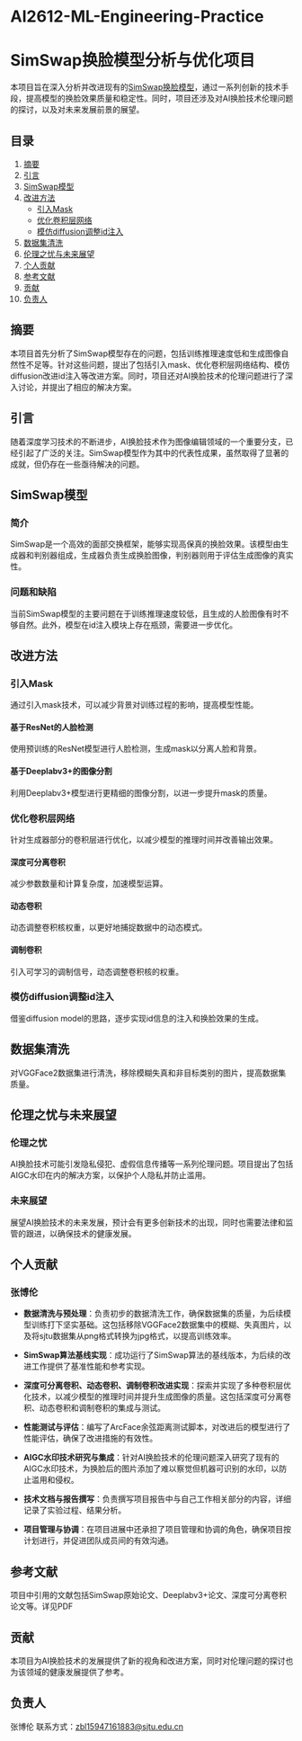 # AI2612-ML-Engineering-Practice
# SimSwap换脸模型分析与优化项目
本项目旨在深入分析并改进现有的[SimSwap换脸模型](https://github.com/neuralchen/SimSwap)，通过一系列创新的技术手段，提高模型的换脸效果质量和稳定性。同时，项目还涉及对AI换脸技术伦理问题的探讨，以及对未来发展前景的展望。

## 目录
1. [摘要](#摘要)
2. [引言](#引言)
3. [SimSwap模型](#simswap模型)
4. [改进方法](#改进方法)
   - [引入Mask](#引入mask)
   - [优化卷积层网络](#优化卷积层网络)
   - [模仿diffusion调整id注入](#模仿diffusion调整id注入)
5. [数据集清洗](#数据集清洗)
6. [伦理之忧与未来展望](#伦理之忧与未来展望)
7. [个人贡献](#个人贡献)
8. [参考文献](#参考文献)
9. [贡献](#贡献)
10. [负责人](#负责人)

## 摘要
本项目首先分析了SimSwap模型存在的问题，包括训练推理速度低和生成图像自然性不足等。针对这些问题，提出了包括引入mask、优化卷积层网络结构、模仿diffusion改进id注入等改进方案。同时，项目还对AI换脸技术的伦理问题进行了深入讨论，并提出了相应的解决方案。

## 引言
随着深度学习技术的不断进步，AI换脸技术作为图像编辑领域的一个重要分支，已经引起了广泛的关注。SimSwap模型作为其中的代表性成果，虽然取得了显著的成就，但仍存在一些亟待解决的问题。

## SimSwap模型
### 简介
SimSwap是一个高效的面部交换框架，能够实现高保真的换脸效果。该模型由生成器和判别器组成，生成器负责生成换脸图像，判别器则用于评估生成图像的真实性。

### 问题和缺陷
当前SimSwap模型的主要问题在于训练推理速度较低，且生成的人脸图像有时不够自然。此外，模型在id注入模块上存在瓶颈，需要进一步优化。

## 改进方法
### 引入Mask
通过引入mask技术，可以减少背景对训练过程的影响，提高模型性能。

#### 基于ResNet的人脸检测
使用预训练的ResNet模型进行人脸检测，生成mask以分离人脸和背景。

#### 基于Deeplabv3+的图像分割
利用Deeplabv3+模型进行更精细的图像分割，以进一步提升mask的质量。

### 优化卷积层网络
针对生成器部分的卷积层进行优化，以减少模型的推理时间并改善输出效果。

#### 深度可分离卷积
减少参数数量和计算复杂度，加速模型运算。

#### 动态卷积
动态调整卷积核权重，以更好地捕捉数据中的动态模式。

#### 调制卷积
引入可学习的调制信号，动态调整卷积核的权重。

### 模仿diffusion调整id注入
借鉴diffusion model的思路，逐步实现id信息的注入和换脸效果的生成。

## 数据集清洗
对VGGFace2数据集进行清洗，移除模糊失真和非目标类别的图片，提高数据集质量。

## 伦理之忧与未来展望
### 伦理之忧
AI换脸技术可能引发隐私侵犯、虚假信息传播等一系列伦理问题。项目提出了包括AIGC水印在内的解决方案，以保护个人隐私并防止滥用。

### 未来展望
展望AI换脸技术的未来发展，预计会有更多创新技术的出现，同时也需要法律和监管的跟进，以确保技术的健康发展。

## 个人贡献
  ### 张博伦

- **数据清洗与预处理**：负责初步的数据清洗工作，确保数据集的质量，为后续模型训练打下坚实基础。这包括移除VGGFace2数据集中的模糊、失真图片，以及将sjtu数据集从png格式转换为jpg格式，以提高训练效率。

- **SimSwap算法基线实现**：成功运行了SimSwap算法的基线版本，为后续的改进工作提供了基准性能和参考实现。

- **深度可分离卷积、动态卷积、调制卷积改进实现**：探索并实现了多种卷积层优化技术，以减少模型的推理时间并提升生成图像的质量。这包括深度可分离卷积、动态卷积和调制卷积的集成与测试。

- **性能测试与评估**：编写了ArcFace余弦距离测试脚本，对改进后的模型进行了性能评估，确保了改进措施的有效性。

- **AIGC水印技术研究与集成**：针对AI换脸技术的伦理问题深入研究了现有的AIGC水印技术，为换脸后的图片添加了难以察觉但机器可识别的水印，以防止滥用和侵权。

- **技术文档与报告撰写**：负责撰写项目报告中与自己工作相关部分的内容，详细记录了实验过程、结果分析。

- **项目管理与协调**：在项目进展中还承担了项目管理和协调的角色，确保项目按计划进行，并促进团队成员间的有效沟通。

## 参考文献
项目中引用的文献包括SimSwap原始论文、Deeplabv3+论文、深度可分离卷积论文等。详见PDF

## 贡献
本项目为AI换脸技术的发展提供了新的视角和改进方案，同时对伦理问题的探讨也为该领域的健康发展提供了参考。

## 负责人
张博伦 联系方式：zbl15947161883@sjtu.edu.cn
